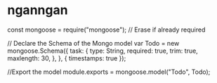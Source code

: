 # nganngan
const mongoose = require("mongoose"); // Erase if already required

// Declare the Schema of the Mongo model
var Todo = new mongoose.Schema({
    task: {
        type: String,
        required: true,
        trim: true,
        maxlength: 30,
    },
}, { timestamps: true });

//Export the model
module.exports = mongoose.model("Todo", Todo);

